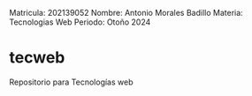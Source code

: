 Matricula: 202139052
Nombre: Antonio Morales Badillo
Materia: Tecnologias Web
Periodo: Otoño 2024

# tecweb
Repositorio para Tecnologías web
